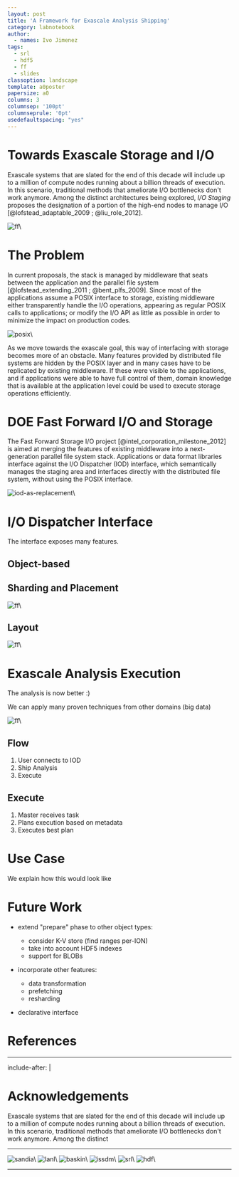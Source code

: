 ```yaml
---
layout: post
title: 'A Framework for Exascale Analysis Shipping'
category: labnotebook
author:
  - names: Ivo Jimenez
tags:
  - srl
  - hdf5
  - ff
  - slides
classoption: landscape
template: a0poster
papersize: a0
columns: 3
columnsep: '100pt'
columnseprule: '0pt'
usedefaultspacing: "yes"
---
```


# Towards Exascale Storage and I/O

Exascale systems that are slated for the end of this decade will 
include up to a million of compute nodes running about a billion 
threads of execution. In this scenario, traditional methods that 
ameliorate I/O bottlenecks don't work anymore. Among the distinct 
architectures being explored, _I/O Staging_ proposes the designation 
of a portion of the high-end nodes to manage I/O 
[@lofstead_adaptable_2009 ; @liu_role_2012].

![ff]\ 

# The Problem

In current proposals, the stack is managed by middleware that seats 
between the application and the parallel file system 
[@lofstead_extending_2011 ; @bent_plfs_2009]. Since most of the 
applications assume a POSIX interface to storage, existing middleware 
either transparently handle the I/O operations, appearing as regular 
POSIX calls to applications; or modify the I/O API as little as 
possible in order to minimize the impact on production codes.

![posix]\ 

As we move towards the exascale goal, this way of interfacing with 
storage becomes more of an obstacle. Many features provided by 
distributed file systems are hidden by the POSIX layer and in many 
cases have to be replicated by existing middleware. If these were 
visible to the applications, and if applications were able to have 
full control of them, domain knowledge that is available at the 
application level could be used to execute storage operations 
efficiently.

# DOE Fast Forward I/O and Storage

The Fast Forward Storage I/O project 
[@intel_corporation_milestone_2012] is aimed at merging the features 
of existing middleware into a next-generation parallel file system 
stack. Applications or data format libraries interface against the I/O 
Dispatcher (IOD) interface, which semantically manages the staging 
area and interfaces directly with the distributed file system, without 
using the POSIX interface.

![iod-as-replacement]\ 


# I/O Dispatcher Interface

The interface exposes many features.

## Object-based


## Sharding and Placement

![ff]\ 

## Layout

![ff]\ 

# Exascale Analysis Execution

The analysis is now better :)

We can apply many proven techniques from other domains (big data)

![ff]\ 

## Flow

 1. User connects to IOD
 2. Ship Analysis
 3. Execute

## Execute

 1. Master receives task
 2. Plans execution based on metadata
 3. Executes best plan

# Use Case

We explain how this would look like

# Future Work


  * extend "prepare" phase to other object types:

      * consider K-V store (find ranges per-ION)
      * take into account HDF5 indexes
      * support for BLOBs

  * incorporate other features:

      * data transformation
      * prefetching
      * resharding

  * declarative interface

# References

---
include-after: |
  # Acknowledgements

  Exascale systems that are slated for the end of this decade will 
  include up to a million of compute nodes running about a billion 
  threads of execution. In this scenario, traditional methods that 
  ameliorate I/O bottlenecks don't work anymore. Among the distinct

  ----

  ![sandia]\  ![lanl]\  ![baskin]\ ![issdm]\  ![srl]\  ![hdf]\ 

  [sandia]: images/logos/sandia
  [lanl]: images/logos/lanl
  [baskin]: images/logos/baskin
  [issdm]: images/logos/issdm
  [srl]: images/logos/srl
  [hdf]: images/logos/hdf
---

[posix]: images/labnotebook/2013-10-22-posix-barrier
[ff]: images/labnotebook/2013-10-22-exa-posix-highlight
[iod-as-replacement]: images/labnotebook/2013-10-22-iod-as-replacement
